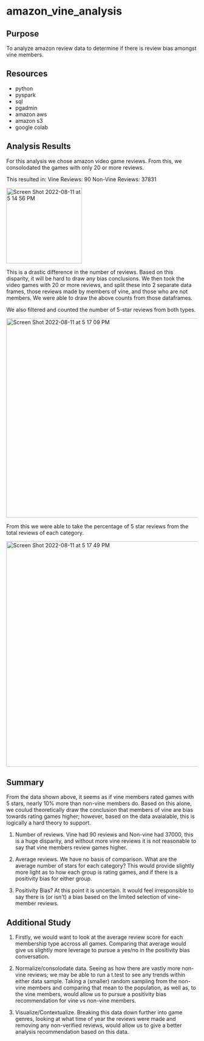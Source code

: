 # amazon_vine_analysis

## Purpose

To analyze amazon review data to determine if there is review bias amongst vine members.

## Resources
- python
- pyspark
- sql
- pgadmin
- amazon aws
- amazon s3
- google colab

## Analysis Results

For this analysis we chose amazon video game reviews.  From this, we consolodated the games with only 20 or more reviews.

This resulted in:
Vine Reviews: 90
Non-Vine Reviews: 37831

<img width="199" alt="Screen Shot 2022-08-11 at 5 14 56 PM" src="https://user-images.githubusercontent.com/6634774/184243516-c6e496a9-3be8-47b3-b3fb-97b5e850e05b.png">

This is a drastic difference in the number of reviews.  Based on this disparity, it will be hard to draw any bias conclusions.  We then took the video games with 20 or more reviews, and split these into 2 separate data frames, those reviews made by members of vine, and those who are not members.  We were able to draw the above counts from those dataframes. 

We also filtered and counted the number of 5-star reviews from both types. 

<img width="525" alt="Screen Shot 2022-08-11 at 5 17 09 PM" src="https://user-images.githubusercontent.com/6634774/184243863-f1504228-fdbb-43b2-a6c0-bc298837585e.png">

From this we were able to take the percentage of 5 star reviews from the total reviews of each category. 

<img width="593" alt="Screen Shot 2022-08-11 at 5 17 49 PM" src="https://user-images.githubusercontent.com/6634774/184243968-0b2ef6f7-63e8-4a4a-9068-639ee965e7ec.png">

## Summary

From the data shown above, it seems as if vine members rated games with 5 stars, nearly 10% more than non-vine members do.  Based on this alone, we coulud theoretically draw the conclusion that members of vine are bias towards rating games higher; however, based on the data avaialable, this is logically a hard theory to support.

1. Number of reviews.  Vine had 90 reviews and Non-vine had 37000, this is a huge disparity, and without more vine reviews it is not reasonable to say that vine members review games higher. 

2. Average reviews.  We have no basis of comparison.  What are the average number of stars for each category?  This would provide slightly more light as to how each group is rating games, and if there is a positivity bias for either group.  

3. Positivity Bias? At this point it is uncertain.  It would feel irresponsible to say there is (or isn't) a bias based on the limited selection of vine-member reviews.  

## Additional Study

1.  Firstly, we would want to look at the average review score for each membership type accross all games.  Comparing that average would give us slightly more leverage to pursue a yes/no in the positivity bias conversation.

2.  Normalize/consolodate data.  Seeing as how there are vastly more non-vine reviews; we may be able to run a t.test to see any trends within either data sample.  Taking a (smaller) random sampling from the non-vine members and comparing that mean to the population, as well as, to the vine members, would allow us to pursue a positivity bias recommendation for vine vs non-vine members.

3.  Visualize/Contextualize.  Breaking this data down further into game genres, looking at what time of year the reviews were made and removing any non-verified reviews, would allow us to give a better analysis recommendation based on this data. 



